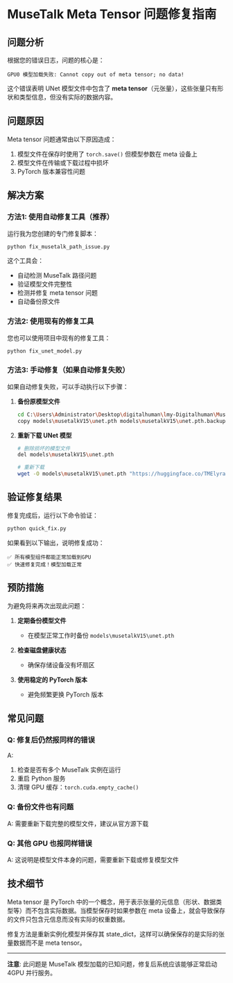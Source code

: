 # MuseTalk Meta Tensor 问题修复指南

## 问题分析

根据您的错误日志，问题的核心是：

```
GPU0 模型加载失败: Cannot copy out of meta tensor; no data!
```

这个错误表明 UNet 模型文件中包含了 **meta tensor**（元张量），这些张量只有形状和类型信息，但没有实际的数据内容。

## 问题原因

Meta tensor 问题通常由以下原因造成：
1. 模型文件在保存时使用了 `torch.save()` 但模型参数在 meta 设备上
2. 模型文件在传输或下载过程中损坏
3. PyTorch 版本兼容性问题

## 解决方案

### 方法1: 使用自动修复工具（推荐）

运行我为您创建的专门修复脚本：

```bash
python fix_musetalk_path_issue.py
```

这个工具会：
- 自动检测 MuseTalk 路径问题
- 验证模型文件完整性
- 检测并修复 meta tensor 问题
- 自动备份原文件

### 方法2: 使用现有的修复工具

您也可以使用项目中现有的修复工具：

```bash
python fix_unet_model.py
```

### 方法3: 手动修复（如果自动修复失败）

如果自动修复失败，可以手动执行以下步骤：

1. **备份原模型文件**
   ```bash
   cd C:\Users\Administrator\Desktop\digitalhuman\lmy-Digitalhuman\MuseTalk
   copy models\musetalkV15\unet.pth models\musetalkV15\unet.pth.backup
   ```

2. **重新下载 UNet 模型**
   ```bash
   # 删除损坏的模型文件
   del models\musetalkV15\unet.pth
   
   # 重新下载
   wget -O models\musetalkV15\unet.pth "https://huggingface.co/TMElyralab/MuseTalk/resolve/main/models/musetalk/pytorch_model.bin"
   ```

## 验证修复结果

修复完成后，运行以下命令验证：

```bash
python quick_fix.py
```

如果看到以下输出，说明修复成功：
```
✅ 所有模型组件都能正常加载到GPU
✅ 快速修复完成！模型加载正常
```

## 预防措施

为避免将来再次出现此问题：

1. **定期备份模型文件**
   - 在模型正常工作时备份 `models\musetalkV15\unet.pth`

2. **检查磁盘健康状态**
   - 确保存储设备没有坏扇区

3. **使用稳定的 PyTorch 版本**
   - 避免频繁更换 PyTorch 版本

## 常见问题

### Q: 修复后仍然报同样的错误
A: 
1. 检查是否有多个 MuseTalk 实例在运行
2. 重启 Python 服务
3. 清理 GPU 缓存：`torch.cuda.empty_cache()`

### Q: 备份文件也有问题
A: 需要重新下载完整的模型文件，建议从官方源下载

### Q: 其他 GPU 也报同样错误
A: 这说明是模型文件本身的问题，需要重新下载或修复模型文件

## 技术细节

Meta tensor 是 PyTorch 中的一个概念，用于表示张量的元信息（形状、数据类型等）而不包含实际数据。当模型保存时如果参数在 meta 设备上，就会导致保存的文件只包含元信息而没有实际的权重数据。

修复方法是重新实例化模型并保存其 state_dict，这样可以确保保存的是实际的张量数据而不是 meta tensor。

---

**注意**: 此问题是 MuseTalk 模型加载的已知问题，修复后系统应该能够正常启动 4GPU 并行服务。